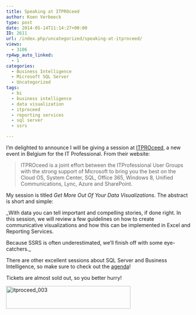 ```yaml
---
title: Speaking at ITPROceed
author: Koen Verbeeck
type: post
date: 2014-05-14T11:14:27+00:00
ID: 2611
url: /index.php/uncategorized/speaking-at-itproceed/
views:
  - 3106
rp4wp_auto_linked:
  - 1
categories:
  - Business Intelligence
  - Microsoft SQL Server
  - Uncategorized
tags:
  - bi
  - business intelligence
  - data visualization
  - itproceed
  - reporting services
  - sql server
  - ssrs

---
```

I&#8217;m delighted to announce I will be giving a session at [ITPROceed][1], a new event in Belgium for the IT Professional. From their website:

> ITPROceed is a joint effort between the ITProfessional User Groups with the strong support of Microsoft to bring you the best on the Cloud OS, System Center, SQL, Office 365, Windows 8, Unified Communications, Lync, Azure and SharePoint.

My session is titled _Get More Out Of Your Data Visualizations_. The abstract is short and simple:

_With data you can tell important and compelling stories, if done right. In this session, we will review a few guidelines on how to create communicative visualizations and how this can be implemented in Excel and Reporting Services.
  
Because SSRS is often underestimated, we&#8217;ll finish off with some eye-catchers._

There are other excellent sessions about SQL Server and Business Intelligence, so make sure to check out the [agenda][2]!
  
Tickets are almost sold out, so you better hurry!

[<img class="alignnone size-full wp-image-2612" alt="itproceed_003" src="/wp-content/uploads/2014/05/itproceed_003.png" width="340" height="62" srcset="/wp-content/uploads/2014/05/itproceed_003.png 340w, /wp-content/uploads/2014/05/itproceed_003-300x54.png 300w" sizes="(max-width: 340px) 100vw, 340px" />][1]

 [1]: http://www.itproceed.be/
 [2]: http://www.itproceed.be/agenda